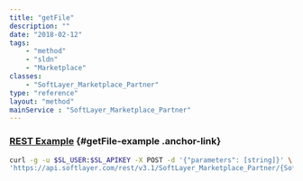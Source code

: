 ```yaml
---
title: "getFile"
description: ""
date: "2018-02-12"
tags:
    - "method"
    - "sldn"
    - "Marketplace"
classes:
    - "SoftLayer_Marketplace_Partner"
type: "reference"
layout: "method"
mainService : "SoftLayer_Marketplace_Partner"
---
```


### [REST Example](#getFile-example) <a href="/article/rest/"><i class="fas fa-question"></i></a> {#getFile-example .anchor-link} 
```bash
curl -g -u $SL_USER:$SL_APIKEY -X POST -d '{"parameters": [string]}' \
'https://api.softlayer.com/rest/v3.1/SoftLayer_Marketplace_Partner/{SoftLayer_Marketplace_PartnerID}/getFile'
```
